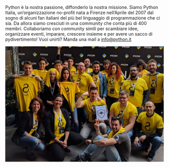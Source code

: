 Python è la nostra passione, diffonderlo la nostra missione. Siamo Python Italia,
un’organizzazione no-profit nata a Firenze nell’Aprile del 2007 dal sogno di alcuni
fan italiani del più bel linguaggio di programmazione che ci sia. Da allora
siamo cresciuti in una community che conta più di 400 membri. Collaboriamo
con community simili per scambiare idee, organizzare eventi, imparare,
crescere insieme e per avere un sacco di pydivertimento!
Vuoi unirti? Manda una mail a [info@python.it](info@python.it)

![](./team.jpg)
